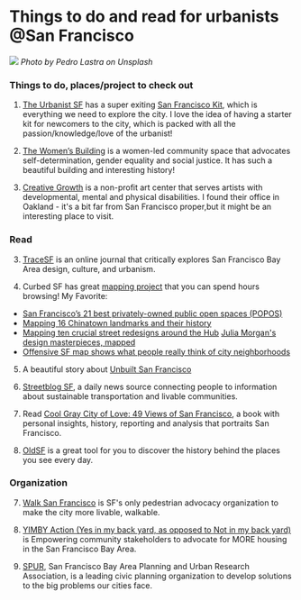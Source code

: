 
# Things to do and read for urbanists @San Francisco

![](sanfrancisco01.jpg)
*Photo by Pedro Lastra on Unsplash*

### Things to do, places/project to check out

1. [The Urbanist SF](http://www.theurbanistsf.com/) has a super exiting [San Francisco Kit](https://squareup.com/market/urbanist-sf/pedestrian-essentials-tote), which is everything we need to explore the city. I love the idea of having a starter kit for newcomers to the city, which is packed with all the passion/knowledge/love of the urbanist!

2. [The Women’s Building](https://womensbuilding.org/) is a women-led community space that advocates self-determination, gender equality and social justice. It has such a beautiful building and interesting history!

3. [Creative Growth](http://www.creativegrowth.org/category/news/) is a non-profit art center that serves artists with developmental, mental and physical disabilities. I found their office in Oakland - it's a bit far from San Francisco proper,but it might be an interesting place to visit.  

### Read

3. [TraceSF](http://tracesf.com/) is an online journal that critically explores San Francisco Bay Area design, culture, and urbanism.

4. Curbed SF has great [mapping project](https://sf.curbed.com/maps) that you can spend hours browsing!
My Favorite:
- [San Francisco’s 21 best privately-owned public open spaces (POPOS)](https://sf.curbed.com/maps/sf-parks-private-popos-public-owned)
- [Mapping 16 Chinatown landmarks and their history](https://sf.curbed.com/maps/mapping-chinatown-history)
- [Mapping ten crucial street redesigns around the Hub](https://sf.curbed.com/maps/mapping-the-x-streets-the-city-wants-to-redesign-around-the-hub)
[Julia Morgan's design masterpieces, mapped](https://sf.curbed.com/maps/julia-morgan-buildings-best-sf)
- [Offensive SF map shows what people really think of city neighborhoods](https://sf.curbed.com/2017/8/31/16234932/san-francisco-stereotypes-map)

5. A beautiful story about [Unbuilt San Francisco](https://www.spur.org/publications/urbanist-article/2013-08-28/unbuilt-san-francisco)

6. [Streetblog SF](https://sf.streetsblog.org/), a daily news source connecting people to information about sustainable transportation and livable communities.

7. Read [Cool Gray City of Love: 49 Views of San Francisco](https://www.amazon.com/Cool-Gray-City-Love-Francisco/dp/1608199606), a book with personal insights, history, reporting and analysis that portraits San Francisco.

8. [OldSF](http://www.oldsf.org/#) is a great tool for you to discover the history behind the places you see every day.

### Organization

7. [Walk San Francisco](http://walksf.org/) is SF's only pedestrian advocacy organization to make the city more livable, walkable.

8. [YIMBY Action (Yes in my back yard, as opposed to Not in my back yard)](https://yimbyaction.org/) is Empowering community stakeholders to advocate for MORE housing in the San Francisco Bay Area.

9. [SPUR](https://www.spur.org/), San Francisco Bay Area Planning and Urban Research Association, is a leading civic planning organization to develop solutions to the big problems our cities face.
